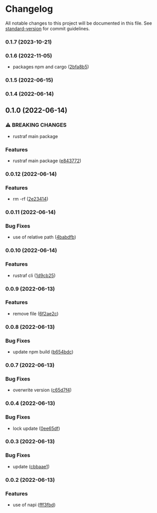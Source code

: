 # Changelog

All notable changes to this project will be documented in this file. See [standard-version](https://github.com/conventional-changelog/standard-version) for commit guidelines.

### 0.1.7 (2023-10-21)

### 0.1.6 (2022-11-05)


* packages npm and cargo ([2bfa8b5](https://github.com/stijnvanhulle/rustraf/commit/2bfa8b5008b04a5c96cc9fc45b7d899ee25b4e48))

### 0.1.5 (2022-06-15)

### 0.1.4 (2022-06-14)

## 0.1.0 (2022-06-14)


### ⚠ BREAKING CHANGES

* rustraf main package

### Features

* rustraf main package ([e843772](https://github.com/stijnvanhulle/rustraf/commit/e84377230dd6a006635244b0658184cf3cdaecbd))

### 0.0.12 (2022-06-14)


### Features

* rm -rf ([2e23414](https://github.com/stijnvanhulle/rustraf/commit/2e23414ca7885ed28728c83e0b7c0724944bca10))

### 0.0.11 (2022-06-14)


### Bug Fixes

* use of relative path ([4babdfb](https://github.com/stijnvanhulle/rustraf/commit/4babdfbb9f53c116a9308cdc21b7ff6c018688c9))

### 0.0.10 (2022-06-14)


### Features

* rustraf cli ([1d9cb25](https://github.com/stijnvanhulle/rustraf/commit/1d9cb251eafcde7cb8e18869ba10128606b26314))

### 0.0.9 (2022-06-13)


### Features

* remove file ([6f2ae2c](https://github.com/stijnvanhulle/rustraf/commit/6f2ae2c35518c9b6436dddaa27c8c884c3f5b719))

### 0.0.8 (2022-06-13)


### Bug Fixes

* update npm build ([b654bdc](https://github.com/stijnvanhulle/rustraf/commit/b654bdc049f65eec9d9d6ca50ad1f9d67d05a945))

### 0.0.7 (2022-06-13)


### Bug Fixes

* overwrite version ([c65d7f4](https://github.com/stijnvanhulle/rustraf/commit/c65d7f4efabfbbdd5579c2249f9d38aba92b1e63))

### 0.0.4 (2022-06-13)


### Bug Fixes

* lock update ([0ee65df](https://github.com/stijnvanhulle/rustraf/commit/0ee65dfbb6612f81aca8b45369c6f9f7911c9c04))

### 0.0.3 (2022-06-13)


### Bug Fixes

* update ([cbbaae1](https://github.com/stijnvanhulle/rustraf/commit/cbbaae1bee401044c1222b7ad8b122a29b5ed886))

### 0.0.2 (2022-06-13)

### Features

- use of napi ([fff3fbd](https://github.com/stijnvanhulle/rustraf/commit/fff3fbd4be3eb518b95d4eed5503827f3c07b8d7))
